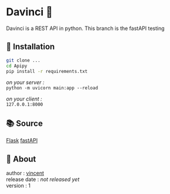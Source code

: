 # Davinci 🐝

Davinci is a REST API in python.
This branch is the fastAPI testing

## 🔧  Installation  

```sh 
git clone ... 
cd Apipy
pip install -r requirements.txt
```

*on your server :*    
`python -m uvicorn main:app --reload` 

*on your client :*  
`127.0.0.1:8000`  


## 📚 Source 

[Flask](https://www.youtube.com/watch?v=GMppyAPbLYk&ab_channel=TechWithTim)
[fastAPI](https://fastapi.tiangolo.com/fr/tutorial/first-steps/)


## 👤 About  


author : [vincent](https://www.github.com/Vincent-vst)   
release date : *not released yet*    
version : 1   


